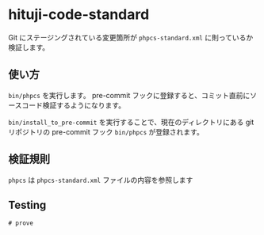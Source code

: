 # hituji-code-standard

Git にステージングされている変更箇所が `phpcs-standard.xml` に則っているか検証します。

## 使い方

`bin/phpcs` を実行します。 pre-commit フックに登録すると、コミット直前にソースコード検証するようになります。

`bin/install_to_pre-commit` を実行することで、現在のディレクトリにある git リポジトリの  pre-commit フック `bin/phpcs` が登録されます。

## 検証規則

`phpcs` は `phpcs-standard.xml` ファイルの内容を参照します

## Testing

```
# prove
```
